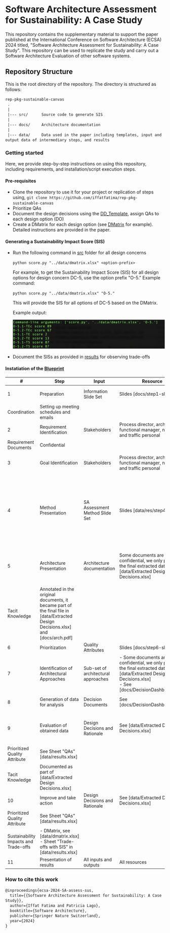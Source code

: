# Software Architecture Assessment for Sustainability: A Case Study


This repository contains the supplementary material to support the paper published at the International Conference on Software Architecture (ECSA) 2024 titled, "Software Architecture Assessment for Sustainability: A Case Study". 
This repository can be used to replicate the study and carry out a Software Architecture Evaluation of other software systems. 

## Repository Structure
This is the root directory of the repository. The directory is structured as follows:

    rep-pkg-sustainable-canvas
     .
     |
     |--- src/		Source code to generate SIS
     |
     |--- docs/		Architecture documentation
     |
     |--- data/		Data used in the paper including templates, input and output data of intermediary steps, and results
           
### Getting started
Here, we provide step-by-step instructions on using this repository, including requirements, and installation/script execution steps.

#### Pre-requisites
- Clone the repository to use it for your project or replication of steps using,
   `git clone https://github.com/iffatfatima/rep-pkg-sustainable-canvas`
- Prioritize QAs
- Document the design decisions using the [DD_Template](data/DD_Template.xlsx), assign QAs to each design option (DO)
- Create a DMatrix for each design option (see [DMatrix](data/dmatrix.xlsx) for example). Detailed instructions are provided in the paper. 

#### Generating a Sustainability Impact Score (SIS)
- Run the following command in [src](src/) folder for all design concerns

  	`python score.py "../data/dmatrix.xlsx" <option-prefix>`

	For example, to get the Sustainability Impact Score (SIS) for all design options for design concern DC-5, use the option prefix "O-5."
	Example command:

	`python score.py "../data/dmatrix.xlsx" "O-5."`

	This will provide the SIS for all options of DC-5 based on the DMatrix.

	Example output:
 
	![screenshot](data/SIS-DC-5.png)
- Document the SISs as provided in [results](data/results.xlsx) for observing trade-offs

#### Instatiation of the [Blueprint](https://research.vu.nl/en/publications/towards-a-sustainability-aware-software-architecture-evaluation-f)

| #                                     | Step                                                                                                                                | Input                               | Resource                                                                                                                                                       | Output                                | Resource                                                                                                                                                                                                                                                                                                                           |
| ------------------------------------- | ----------------------------------------------------------------------------------------------------------------------------------- | ----------------------------------- | -------------------------------------------------------------------------------------------------------------------------------------------------------------- | ------------------------------------- | ---------------------------------------------------------------------------------------------------------------------------------------------------------------------------------------------------------------------------------------------------------------------------------------------------------------------------------- |
| 1                                     | Preparation                                                                                                                         | Information Slide Set               | Slides [docs/step1-slides]                                                                                                                                     | Stakeholders                          | Process director, architects, functional manager, network and traffic personal                                                                                                                                                                                                                                                     |
| Coordination                          | Setting up meeting schedules and emails                                                                                             |
| 2                                     | Requirement Identification                                                                                                          | Stakeholders                        | Process director, architects, functional manager, network and traffic personal                                                                                 | Quality Attributes                    | \- See [docs/Non-functional requirements.pdf]                                                                                                                                                                                                                                                                                      |
| Requirement Documents                 | Confidential                                                                                                                        |
| 3                                     | Goal Identification                                                                                                                 | Stakeholders                        | Process director, architects, functional manager, network and traffic personal                                                                                 | Sustainability Goal                   | Sustainability Assessment of Canvas integration at the educational institute. Optimize resource utilization                                                                                                                                                                                                                        |
| 4                                     | Method Presentation                                                                                                                 | SA Assessment Method Slide Set      | Slides [data/res/step4-slides]                                                                                                                                 | Expectations from stakeholders        | Expectations:<br>\- an internal QA prioritization for reflection<br>\- how can the evaluation help architects define feature requirements for Instructure (the SaaS provider - in this case SaaS is Canvas)<br>\- how can the evaluation help the management define more concrete sustainability requirements for next procurement |
| 5                                     | Architecture Presentation                                                                                                           | Architecture documentation          | Some documents are confidential, we only present the final extracted data in [data/Extracted Design Decisions.xlsx]                                            | Sub-set of architecture documentation | \- Some documents are confidential, we only present the final extracted data in [data/Extracted Design Decisions.xlsx]<br>\- See [docs/DecisionDashboard.xlsx]                                                                                                                                                                     |
| Tacit Knowledge                       | Annotated in the original documents, it became part of the final file in [data/Extracted Design Decisions.xlsx] and [docs/arch.pdf] |
| 6                                     | Prioritization                                                                                                                      | Quality Attributes                  | Slides [docs/step6-slides]                                                                                                                                     | Prioritized QAs                       | See Sheet "QAs" [data/results.xlsx]                                                                                                                                                                                                                                                                                                |
| 7                                     | Identification of Architectural Approaches                                                                                          | Sub-set of architectural approaches | \- Some documents are confidential, we only present the final extracted data in [data/Extracted Design Decisions.xlsx]<br>\- See [docs/DecisionDashboard.xlsx] | Decision Documents                    | See [docs/DecisionDashboard.xlsx]                                                                                                                                                                                                                                                                                                  |
| 8                                     | Generation of data for analysis                                                                                                     | Decision Documents                  | See [docs/DecisionDashboard.xlsx]                                                                                                                              | Design Decisions and Ratioanle        | See [data/Extracted Design Decisions.xlsx]                                                                                                                                                                                                                                                                                         |
| 9                                     | Evaluation of obtained data                                                                                                         | Design Decisions and Rationale      | See [data/Extracted Design Decisions.xlsx]                                                                                                                     | Sustainability Impacts and Trade-offs | \- For inter-QA trade-offs, see [data/dmatrix.xlsx]<br>\- For inter-sustainability dimension trade-offs, see Sheet "Trade-offs with SIS" in [data/results.xlsx]                                                                                                                                                                    |
| Prioritized Quality Attribute         | See Sheet "QAs" [data/results.xlsx]                                                                                                 |
| Tacit Knowledge                       | Documented as part of [data/Extracted Design Decisions.xlsx]                                                                        |
| 10                                    | Improve and take action                                                                                                             | Design Decisions and Rationale      | See [data/Extracted Design Decisions.xlsx]                                                                                                                     | Updated design decisions              | See [data/Extracted Design Decisions.xlsx]                                                                                                                                                                                                                                                                                         |
| Prioritized Quality Attribute         | See Sheet "QAs" [data/results.xlsx]                                                                                                 |
| Sustainability Impacts and Trade-offs | \- DMatrix, see [data/dmatrix.xlsx]<br>\- Sheet "Trade-offs with SIS" in [data/results.xlsx]                                        |
| 11                                    | Presentation of results                                                                                                             | All inputs and outputs              | All resources                                                                                                                                                  | Evaluation Report                     | Paper                                                                                                                                                                                                                                                                                                                              |

### How to cite this work
```
@inproceedings{ecsa-2024-SA-assess-sus,
  title={{Software Architecture Assessment for Sustainability: A Case Study}},
  author={Iffat Fatima and Patricia Lago},
  booktitle={Software Architecture},
  publisher={Springer Nature Switzerland},
  year={2024}
}
```
